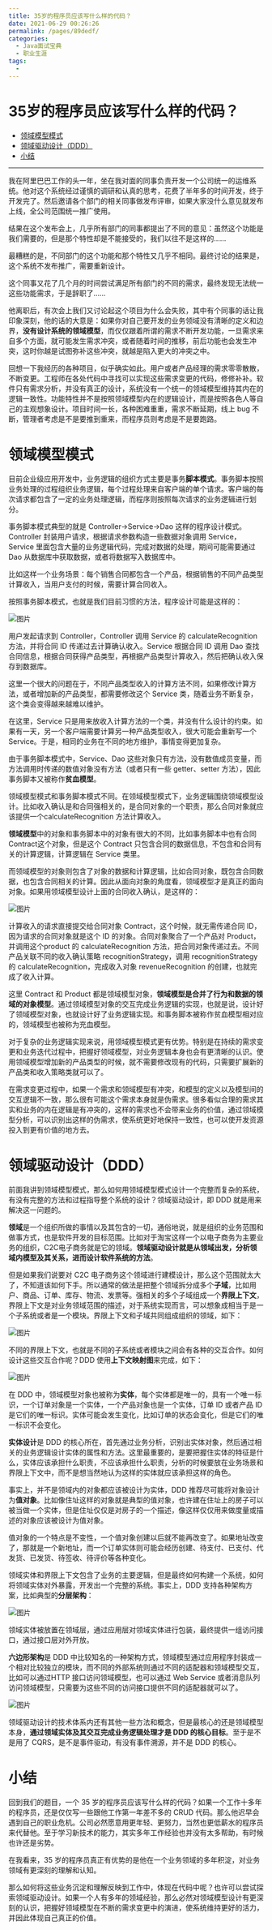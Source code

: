 ```yaml
---
title: 35岁的程序员应该写什么样的代码？
date: 2021-06-29 00:26:26
permalink: /pages/89dedf/
categories:
  - Java面试宝典
  - 职业生涯
tags:
  - 
---
```

# 35岁的程序员应该写什么样的代码？

   * [领域模型模式](#领域模型模式)
   * [领域驱动设计（DDD）](#领域驱动设计ddd)
   * [小结](#小结)

***

我在阿里巴巴工作的头一年，坐在我对面的同事负责开发一个公司统一的运维系统。他对这个系统经过谨慎的调研和认真的思考，花费了半年多的时间开发，终于开发完了。然后邀请各个部门的相关同事做发布评审，如果大家没什么意见就发布上线，全公司范围统一推广使用。

结果在这个发布会上，几乎所有部门的同事都提出了不同的意见：虽然这个功能是我们需要的，但是那个特性却是不能接受的，我们以往不是这样的……

最糟糕的是，不同部门的这个功能和那个特性又几乎不相同。最终讨论的结果是，这个系统不发布推广，需要重新设计。

这个同事又花了几个月的时间尝试满足所有部门的不同的需求，最终发现无法统一这些功能需求，于是辞职了……

他离职后，有次会上我们又讨论起这个项目为什么会失败，其中有个同事的话让我印象深刻，他的话的大意是：如果你对自己要开发的业务领域没有清晰的定义和边界，**没有设计系统的领域模型**，而仅仅跟着所谓的需求不断开发功能，一旦需求来自多个方面，就可能发生需求冲突，或者随着时间的推移，前后功能也会发生冲突，这时你越是试图弥补这些冲突，就越是陷入更大的冲突之中。

回想一下我经历的各种项目，似乎确实如此。用户或者产品经理的需求零零散散，不断变更。工程师在各处代码中寻找可以实现这些需求变更的代码，修修补补。软件只有需求分析，并没有真正的设计，系统没有一个统一的领域模型维持其内在的逻辑一致性。功能特性并不是按照领域模型内在的逻辑设计，而是按照各色人等自己的主观想象设计。项目时间一长，各种困难重重，需求不断延期，线上 bug 不断，管理者考虑是不是要推到重来，而程序员则考虑是不是要跑路。

# 领域模型模式

目前企业级应用开发中，业务逻辑的组织方式主要是事务**脚本模式**。事务脚本按照业务处理的过程组织业务逻辑，每个过程处理来自客户端的单个请求。客户端的每次请求都包含了一定的业务处理逻辑，而程序则按照每次请求的业务逻辑进行划分。

事务脚本模式典型的就是 Controller→Service→Dao 这样的程序设计模式。Controller 封装用户请求，根据请求参数构造一些数据对象调用 Service，Service 里面包含大量的业务逻辑代码，完成对数据的处理，期间可能需要通过 Dao 从数据库中获取数据，或者将数据写入数据库中。

比如这样一个业务场景：每个销售合同都包含一个产品，根据销售的不同产品类型计算收入，当用户支付的时候，需要计算合同收入。

按照事务脚本模式，也就是我们目前习惯的方法，程序设计可能是这样的：

![图片](https://uploader.shimo.im/f/MF8PTtnH5K5l1amb.png!thumbnail)

用户发起请求到 Controller，Controller 调用 Service 的 calculateRecognition 方法，并将合同 ID 传递过去计算确认收入。Service 根据合同 ID 调用 Dao 查找合同信息，根据合同获得产品类型，再根据产品类型计算收入，然后把确认收入保存到数据库。

这里一个很大的问题在于，不同产品类型收入的计算方法不同，如果修改计算方法，或者增加新的产品类型，都需要修改这个 Service 类，随着业务不断复杂，这个类会变得越来越难以维护。

在这里，Service 只是用来放收入计算方法的一个类，并没有什么设计的约束。如果有一天，另一个客户端需要计算另一种产品类型收入，很大可能会重新写一个 Service。于是，相同的业务在不同的地方维护，事情变得更加复杂。

由于事务脚本模式中，Service、Dao 这些对象只有方法，没有数值成员变量，而方法调用时传递的数值对象没有方法（或者只有一些 getter、setter 方法），因此事务脚本又被称作**贫血模型**。

领域模型模式和事务脚本模式不同。在领域模型模式下，业务逻辑围绕领域模型设计。比如收入确认是和合同强相关的，是合同对象的一个职责，那么合同对象就应该提供一个calculateRecognition 方法计算收入。

**领域模型**中的对象和事务脚本中的对象有很大的不同，比如事务脚本中也有合同 Contract这个对象，但是这个 Contract 只包含合同的数据信息，不包含和合同有关的计算逻辑，计算逻辑在 Service 类里。

而领域模型的对象则包含了对象的数据和计算逻辑，比如合同对象，既包含合同数据，也包含合同相关的计算。因此从面向对象的角度看，领域模型才是真正的面向对象。如果用领域模型设计上面的合同收入确认，是这样的：

![图片](https://uploader.shimo.im/f/iPhsq9Lf5IoAXPvT.png!thumbnail)

计算收入的请求直接提交给合同对象 Contract，这个时候，就无需传递合同 ID，因为请求的合同对象就是这个 ID 的对象。合同对象聚合了一个产品对 Product，并调用这个product 的 calculateRecognition 方法，把合同对象传递过去。不同产品关联不同的收入确认策略 recognitionStrategy，调用 recognitionStrategy 的 calculateRecognition，完成收入对象 revenueRecognition 的创建，也就完成了收入计算。

这里 Contract 和 Product 都是领域模型对象，**领域模型是合并了行为和数据的领域的对象模型**。通过领域模型对象的交互完成业务逻辑的实现，也就是说，设计好了领域模型对象，也就设计好了业务逻辑实现。和事务脚本被称作贫血模型相对应的，领域模型也被称为充血模型。

对于复杂的业务逻辑实现来说，用领域模型模式更有优势。特别是在持续的需求变更和业务迭代过程中，把握好领域模型，对业务逻辑本身也会有更清晰的认识。使用领域模型增加新的产品类型的时候，就不需要修改现有的代码，只需要扩展新的产品类和收入策略类就可以了。

在需求变更过程中，如果一个需求和领域模型有冲突，和模型的定义以及模型间的交互逻辑不一致，那么很有可能这个需求本身就是伪需求。很多看似合理的需求其实和业务的内在逻辑是有冲突的，这样的需求也不会带来业务的价值，通过领域模型分析，可以识别出这样的伪需求，使系统更好地保持一致性，也可以使开发资源投入到更有价值的地方去。

# 领域驱动设计（DDD）

前面我讲到领域模型模式，那么如何用领域模型模式设计一个完整而复杂的系统，有没有完整的方法和过程指导整个系统的设计？领域驱动设计，即 DDD 就是用来解决这一问题的。

**领域**是一个组织所做的事情以及其包含的一切，通俗地说，就是组织的业务范围和做事方式，也是软件开发的目标范围。比如对于淘宝这样一个以电子商务为主要业务的组织，C2C电子商务就是它的领域。**领域驱动设计就是从领域出发，分析领域内模型及其关系，进而设计软件系统的方法**。

但是如果我们说要对 C2C 电子商务这个领域进行建模设计，那么这个范围就太大了，不知道该如何下手。所以通常的做法是把整个领域拆分成多个**子域**，比如用户、商品、订单、库存、物流、发票等。强相关的多个子域组成一个**界限上下文**，界限上下文是对业务领域范围的描述，对于系统实现而言，可以想象成相当于是一个子系统或者是一个模块。界限上下文和子域共同组成组织的领域，如下：

![图片](https://uploader.shimo.im/f/VAfx6KuPCRw2yshe.png!thumbnail)

不同的界限上下文，也就是不同的子系统或者模块之间会有各种的交互合作。如何设计这些交互合作呢？DDD 使用**上下文映射图**来完成，如下：

![图片](https://uploader.shimo.im/f/C9awQM1VAEcM4OIW.png!thumbnail)

在 DDD 中，领域模型对象也被称为**实体**，每个实体都是唯一的，具有一个唯一标识，一个订单对象是一个实体，一个产品对象也是一个实体，订单 ID 或者产品 ID 是它们的唯一标识。实体可能会发生变化，比如订单的状态会变化，但是它们的唯一标识不会变化。

**实体设计**是 DDD 的核心所在，首先通过业务分析，识别出实体对象，然后通过相关的业务逻辑设计实体的属性和方法。这里最重要的，是要把握住实体的特征是什么，实体应该承担什么职责，不应该承担什么职责，分析的时候要放在业务场景和界限上下文中，而不是想当然地认为这样的实体就应该承担这样的角色。

事实上，并不是领域内的对象都应该被设计为实体，DDD 推荐尽可能将对象设计为**值对象**。比如像住址这样的对象就是典型的值对象，也许建在住址上的房子可以被当做一个实体，但是住址仅仅是对房子的一个描述，像这样仅仅用来做度量或描述的对象应该被设计为值对象。

值对象的一个特点是不变性，一个值对象创建以后就不能再改变了。如果地址改变了，那就是一个新地址，而一个订单实体则可能会经历创建、待支付、已支付、代发货、已发货、待签收、待评价等各种变化。

领域实体和界限上下文包含了业务的主要逻辑，但是最终如何构建一个系统，如何将领域实体对外暴露，开发出一个完整的系统。事实上，DDD 支持各种架构方案，比如典型的**分层架构**：

![图片](https://uploader.shimo.im/f/VsM5X8gzsK8bAgiq.png!thumbnail)

领域实体被放置在领域层，通过应用层对领域实体进行包装，最终提供一组访问接口，通过接口层对外开放。

**六边形架构**是 DDD 中比较知名的一种架构方式，领域模型通过应用程序封装成一个相对比较独立的模块，而不同的外部系统则通过不同的适配器和领域模型交互，比如可以通过HTTP 接口访问领域模型，也可以通过 Web Service 或者消息队列访问领域模型，只需要为这些不同的访问接口提供不同的适配器就可以了。

![图片](https://uploader.shimo.im/f/bsEpnbPSuQsmPPrE.png!thumbnail)

领域驱动设计的技术体系内还有其他一些方法和概念，但是最核心的还是领域模型本身，**通过领域实体及其交互完成业务逻辑处理才是 DDD 的核心目标**。至于是不是用了 CQRS，是不是事件驱动，有没有事件溯源，并不是 DDD 的核心。

# 小结

回到我们的题目，一个 35 岁的程序员应该写什么样的代码？如果一个工作十多年的程序员，还是仅仅写一些跟他工作第一年差不多的 CRUD 代码。那么他迟早会遇到自己的职业危机。公司必然愿意用更年轻、更努力，当然也更低薪水的程序员来代替他。至于学习新技术的能力，其实多年工作经验也并没有太多帮助，有时候也许还是劣势。

在我看来，35 岁的程序员真正有优势的是他在一个业务领域的多年积淀，对业务领域有更深刻的理解和认知。

那么如何将这些业务沉淀和理解反映到工作中，体现在代码中呢？也许可以尝试探索领域驱动设计。如果一个人有多年的领域经验，那么必然对领域模型设计有更深刻的认识，把握好领域模型在不断的需求变更中的演进，使系统维持更好的活力，并因此体现自己真正的价值。
